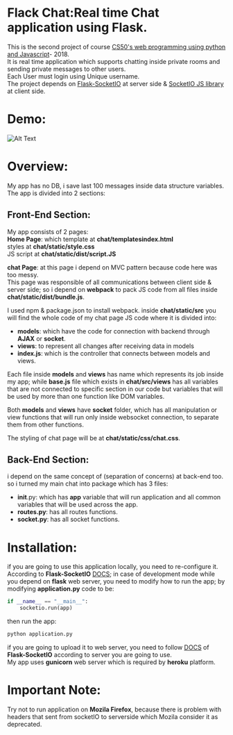 # Flack Chat:Real time Chat application using Flask.
This is the second project of course [CS50's web programming using python and Javascript](https://www.edx.org/course/cs50s-web-programming-with-python-and-javascript)- 2018.  
It is real time application which supports chatting inside private rooms and sending private messages to other users.    
Each User must login using Unique username.  
The project depends on [Flask-SocketIO](https://flask-socketio.readthedocs.io/en/latest/) at server side & [SocketIO JS library](https://socket.io/) at client side. 

# Demo:
![Alt Text](https://media.giphy.com/media/Qu73SOGNSOAWscndna/giphy.gif)

# Overview:
My app has no DB, i save last 100 messages inside data structure variables.  
The app is divided into 2 sections:  

## Front-End Section:
My app consists of 2 pages:  
**Home Page**: which template at **chat/templatesindex.html**    
                     styles at **chat/static/style.css**  
                     JS script at **chat/static/dist/script.JS**  


**chat Page**: at this page i depend on MVC pattern because code here was too messy.  
This page was responsible of all communications between client side & server side; so i depend on **webpack** to pack JS code from all files inside **chat/static/dist/bundle.js**.  

I used npm & package.json to install webpack.
inside **chat/static/src** you will find the whole code of my chat page JS code where it is divided into:
- **models**: which have the code for connection with backend through **AJAX** or **socket**.
- **views**: to represent all changes after receiving data in models
- **index.js**: which is the controller that connects between models and views.   

Each file inside **models** and **views** has name which represents its job inside my app; while **base.js** file which exists in **chat/src/views** has all variables that are not connected to specific section in our code but variables that will be used by more than one function like DOM variables.  

Both **models** and **views** have **socket** folder, which has all manipulation or view functions that will run only inside websocket connection, to separate them from other functions.

The styling of chat page will be at **chat/static/css/chat.css**.  

## Back-End Section:
i depend on the same concept of (separation of concerns) at back-end too.
so i turned my main chat into package which has 3 files:
- __init__.py: which has **app** variable that will run application and all common variables that will be used across the app.
- **routes.py**: has all routes functions.
- **socket.py**: has all socket functions.


# Installation:
if you are going to use this application locally, you need to re-configure it.  
According to **Flask-SocketIO** [DOCS](https://flask-socketio.readthedocs.io/en/latest/); in case of development mode while you depend on **flask** web server, you need to modify how to run the app; by modifying **application.py** code to be:
```python
if __name__ == "__main__":
    socketio.run(app)
```
then run the app:
```bash
python application.py
```

if you are going to upload it to web server, you need to follow [DOCS](https://flask-socketio.readthedocs.io/en/latest/) of **Flask-SocketIO** according to server you are going to use.  
My app uses **gunicorn** web server which is required by **heroku** platform.

# Important Note:
Try not to run application on **Mozila Firefox**, because there is problem with headers that sent from socketIO to serverside which Mozila consider it as deprecated.
